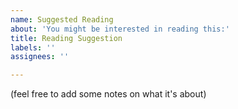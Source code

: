 ```yaml
---
name: Suggested Reading
about: 'You might be interested in reading this:'
title: Reading Suggestion
labels: ''
assignees: ''

---
```


<Your suggestion>

(feel free to add some notes on what it's about)
